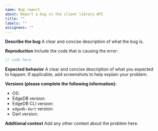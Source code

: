 ```yaml
---
name: Bug report
about: Report a bug in the client library API
title: ""
labels: ""
assignees: ""
---
```


**Describe the bug**
A clear and concise description of what the bug is.

**Reproduction**
Include the code that is causing the error:

```dart
// code here
```

**Expected behavior**
A clear and concise description of what you expected to happen. If applicable, add screenshots to help explain your problem.

**Versions (please complete the following information):**

<!--
For EdgeDB version: Run `edgedb query 'select sys::get_version_as_str()'` from your project directory or query `select sys::get_version_as_str();`
For EdgeDB CLI version: Run `edgedb --version` from anywhere
For `edgedb-dart` version: Run `dart pub deps -s compact` from your project directory and look for `edgedb`.
For Dart version: Run `dart --version`
-->

- OS:
- EdgeDB version:
- EdgeDB CLI version:
- `edgedb-dart` version:
- Dart version:

**Additional context**
Add any other context about the problem here.
